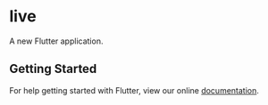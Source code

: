 # live

A new Flutter application.

## Getting Started

For help getting started with Flutter, view our online
[documentation](https://flutter.io/).
